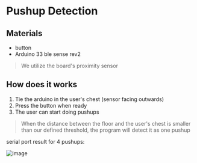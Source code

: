 # Pushup Detection

## Materials
* button
* Arduino 33 ble sense rev2
> We utilize the board's proximity sensor

## How does it works
1. Tie the arduino in the user's chest (sensor facing outwards)
1. Press the button when ready
1. The user can start doing pushups
> When the distance between the floor and the user's chest is smaller than our defined threshold, the program will detect it as one pushup

serial port result for 4 pushups:

![image](https://github.com/wendeehsu/processing/assets/30789244/1af9abd6-fe78-4076-a92b-024ab8af760c)
